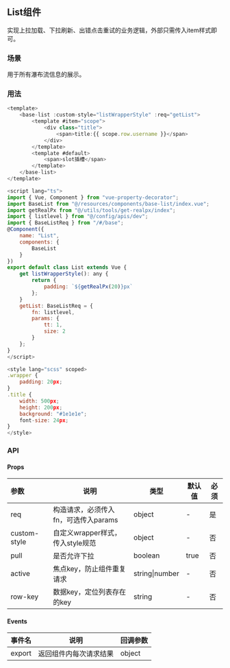 ## List组件

实现上拉加载、下拉刷新、出错点击重试的业务逻辑，外部只需传入item样式即可。

### 场景

用于所有瀑布流信息的展示。

### 用法

```javascript
<template>
    <base-list :custom-style="listWrapperStyle" :req="getList">
        <template #item="scope">
            <div class="title">
                <span>title:{{ scope.row.username }}</span>
            </div>
        </template>
        <template #default>
            <span>slot插槽</span>
        </template>
    </base-list>
</template>

<script lang="ts">
import { Vue, Component } from "vue-property-decorator";
import BaseList from "@/resources/components/base-list/index.vue";
import getRealPx from "@/utils/tools/get-realpx/index";
import { listlevel } from "@/config/apis/dev";
import { BaseListReq } from "/#/base";
@Component({
    name: "List",
    components: {
        BaseList
    }
})
export default class List extends Vue {
    get listWrapperStyle(): any {
        return {
            padding: `${getRealPx(20)}px`
        };
    }
    getList: BaseListReq = {
        fn: listlevel,
        params: {
            tt: 1,
            size: 2
        }
    };
}
</script>

<style lang="scss" scoped>
.wrapper {
    padding: 20px;
}
.title {
    width: 500px;
    height: 200px;
    background: "#1e1e1e";
    font-size: 24px;
}
</style>

```

### API

#### Props

| 参数         | 说明                                 | 类型           | 默认值 | 必须 |
| :----------- | ------------------------------------ | -------------- | ------ | ---- |
| req          | 构造请求，必须传入fn，可选传入params | object         | -      | 是   |
| custom-style | 自定义wrapper样式，传入style规范     | object         | -      | 否   |
| pull         | 是否允许下拉                         | boolean        | true   | 否   |
| active       | 焦点key，防止组件重复请求            | string\|number | -      | 否   |
| row-key      | 数据key，定位列表存在的key           | string         | -      | 否   |

#### Events

| 事件名 | 说明                   | 回调参数 |
| ------ | ---------------------- | -------- |
| export | 返回组件内每次请求结果 | object   |